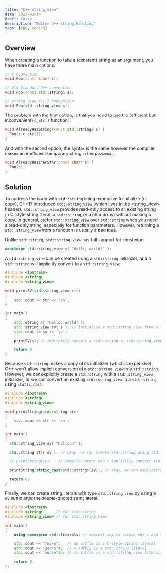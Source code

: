 ```yaml
---
title: "C++ string_view"
date: 2023-03-14
draft: false
description: "Better C++ string handling"
tags: [cpp, coding]
---
```


## Overview

When creating a function to take a (constant) string as an argument, you have three main options:

```cpp
// C Convention
void Foo(const char* s);

// Old Standard C++ convention
void Foo(const std::string& s);

// string_view C++17 convention
void Foo(std::string_view s);
```

The problem with the first option, is that you need to use the (efficient but inconvenient) `c_str()` function:

```cpp
void AlreadyHasString(const std::string& s) {
  Foo(s.c_str());
}
```

And with the second option, the syntax is the same however the compiler makes an inefficient temporary string in the process:

```cpp
void AlreadyHasCharStar(const char* s) {
  Foo(s);
}
```

## Solution

To address the issue with `std::string` being expensive to initialize (or copy), C++17 introduced `std::string_view` (which lives in the [<string_view>](https://en.cppreference.com/w/cpp/header/string_view) header). `std::string_view` provides read-only access to an existing string (a C-style string literal, a `std::string`, or a char array) without making a copy. In general, prefer `std::string_view` over `std::string` when you need a read-only string, especially for function parameters. However, returning a `std::string_view` from a function is usually a bad idea. 

Unlike `std::string`, `std::string_view` has full support for constexpr:

```cpp
constexpr std::string_view s{ "Hello, world!" };
```

A `std::string_view` can be created using a `std::string` initializer, and a `std::string` will implicitly convert to a `std::string_view`:

```cpp
#include <iostream>
#include <string>
#include <string_view>

void printSV(std::string_view str)
{
    std::cout << str << '\n';
}

int main()
{
    std::string s{ "Hello, world" };
    std::string_view sv{ s }; // Initialize a std::string_view from a std::string
    std::cout << sv << '\n';

    printSV(s); // implicitly convert a std::string to std::string_view

    return 0;
}
```

Because `std::string` makes a copy of its initializer (which is expensive), C++ won’t allow implicit conversion of a `std::string_view` to a `std::string`. However, we can explicitly create a `std::string` with a `std::string_view` initializer, or we can convert an existing `std::string_view` to a `std::string` using `static_cast`:

```cpp
#include <iostream>
#include <string>
#include <string_view>

void printString(std::string str)
{
    std::cout << str << '\n';
}

int main()
{
  std::string_view sv{ "balloon" };

  std::string str{ sv }; // okay, we can create std::string using std::string_view initializer

  // printString(sv);   // compile error: won't implicitly convert std::string_view to a std::string

  printString(static_cast<std::string>(sv)); // okay, we can explicitly cast a std::string_view to a std::string

  return 0;
}
```

Finally, we can create string literals with type `std::string_view` by using a `sv` suffix after the double-quoted string literal.


```cpp
#include <iostream>
#include <string>      // for std::string
#include <string_view> // for std::string_view

int main()
{
    using namespace std::literals; // easiest way to access the s and sv suffixes

    std::cout << "foo\n";   // no suffix is a C-style string literal
    std::cout << "goo\n"s;  // s suffix is a std::string literal
    std::cout << "moo\n"sv; // sv suffix is a std::string_view literal

    return 0;
};
```
